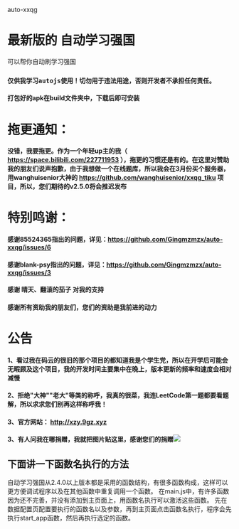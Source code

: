 auto-xxqg
# 最新版的 自动学习强国 
可以帮你自动刷学习强国
### `仅供我学习autojs使用！切勿用于违法用途，否则开发者不承担任何责任。`
#### 打包好的apk在build文件夹中，下载后即可安装

# 拖更通知：
#### 没错，我要拖更。作为一个年轻up主的我（ https://space.bilibili.com/227711953 ），拖更的习惯还是有的。在这里对赞助我的朋友们说声抱歉，由于我想做一个在线题库，所以我会在3月份买个服务器，用wanghuisenior大神的 https://github.com/wanghuisenior/xxqg_tiku 项目，所以，您们期待的v2.5.0将会推迟发布

# 特别鸣谢：
#### 感谢85524365指出的问题，详见：https://github.com/Gingmzmzx/auto-xxqg/issues/6
#### 感谢blank-psy指出的问题，详见：https://github.com/Gingmzmzx/auto-xxqg/issues/3
#### 感谢 晴天、翻滚的茄子 对我的支持
#### 感谢所有资助我的朋友们，您们的资助是我前进的动力

# 公告
#### 1、看过我在码云的很旧的那个项目的都知道我是个学生党，所以在开学后可能会无暇顾及这个项目，我的开发时间主要集中在晚上，版本更新的频率和速度会相对减慢
#### 2、拒绝"大神""老大"等类的称呼，我真的很菜，我连LeetCode第一题都要看题解，所以求求您们别再这样称呼我！
#### 3、官方网站： http://xzy.9gz.xyz
#### 3、有人问我在哪捐赠，我就把图片贴这里，感谢您们的捐赠![](http://xzy.9gz.xyz/pic/fullsizerender(2).jpg)

## 下面讲一下函数名执行的方法
自动学习强国从2.4.0以上版本都是采用的函数结构，有很多函数构成，这样可以更方便调试程序以及在其他函数中重复调用一个函数。
在main.js中，有许多函数因为还不完善，并没有添加到主页面上，用函数名执行可以激活这些函数。
先在数据配置页配置要执行的函数名以及参数，再到主页面点击函数名执行，程序会先执行start_app函数，然后再执行选定的函数。
